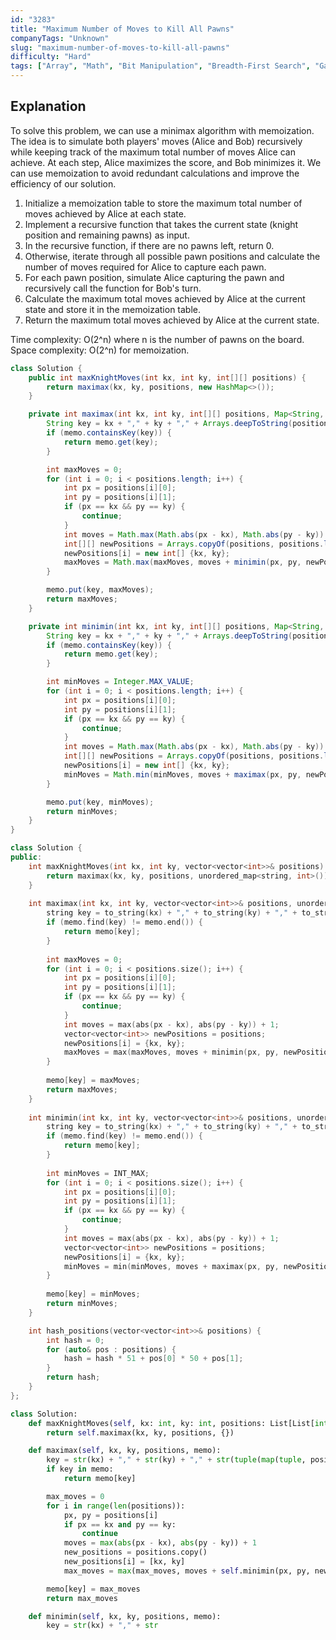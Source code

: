 ```yaml
---
id: "3283"
title: "Maximum Number of Moves to Kill All Pawns"
companyTags: "Unknown"
slug: "maximum-number-of-moves-to-kill-all-pawns"
difficulty: "Hard"
tags: ["Array", "Math", "Bit Manipulation", "Breadth-First Search", "Game Theory", "Bitmask"]
---
```


## Explanation

To solve this problem, we can use a minimax algorithm with memoization. The idea is to simulate both players' moves (Alice and Bob) recursively while keeping track of the maximum total number of moves Alice can achieve. At each step, Alice maximizes the score, and Bob minimizes it. We can use memoization to avoid redundant calculations and improve the efficiency of our solution.

1. Initialize a memoization table to store the maximum total number of moves achieved by Alice at each state.
2. Implement a recursive function that takes the current state (knight position and remaining pawns) as input.
3. In the recursive function, if there are no pawns left, return 0.
4. Otherwise, iterate through all possible pawn positions and calculate the number of moves required for Alice to capture each pawn.
5. For each pawn position, simulate Alice capturing the pawn and recursively call the function for Bob's turn.
6. Calculate the maximum total moves achieved by Alice at the current state and store it in the memoization table.
7. Return the maximum total moves achieved by Alice at the current state.

Time complexity: O(2^n) where n is the number of pawns on the board.
Space complexity: O(2^n) for memoization.
```java
class Solution {
    public int maxKnightMoves(int kx, int ky, int[][] positions) {
        return maximax(kx, ky, positions, new HashMap<>());
    }

    private int maximax(int kx, int ky, int[][] positions, Map<String, Integer> memo) {
        String key = kx + "," + ky + "," + Arrays.deepToString(positions);
        if (memo.containsKey(key)) {
            return memo.get(key);
        }

        int maxMoves = 0;
        for (int i = 0; i < positions.length; i++) {
            int px = positions[i][0];
            int py = positions[i][1];
            if (px == kx && py == ky) {
                continue;
            }
            int moves = Math.max(Math.abs(px - kx), Math.abs(py - ky)) + 1;
            int[][] newPositions = Arrays.copyOf(positions, positions.length);
            newPositions[i] = new int[] {kx, ky};
            maxMoves = Math.max(maxMoves, moves + minimin(px, py, newPositions, memo));
        }

        memo.put(key, maxMoves);
        return maxMoves;
    }

    private int minimin(int kx, int ky, int[][] positions, Map<String, Integer> memo) {
        String key = kx + "," + ky + "," + Arrays.deepToString(positions);
        if (memo.containsKey(key)) {
            return memo.get(key);
        }

        int minMoves = Integer.MAX_VALUE;
        for (int i = 0; i < positions.length; i++) {
            int px = positions[i][0];
            int py = positions[i][1];
            if (px == kx && py == ky) {
                continue;
            }
            int moves = Math.max(Math.abs(px - kx), Math.abs(py - ky)) + 1;
            int[][] newPositions = Arrays.copyOf(positions, positions.length);
            newPositions[i] = new int[] {kx, ky};
            minMoves = Math.min(minMoves, moves + maximax(px, py, newPositions, memo));
        }

        memo.put(key, minMoves);
        return minMoves;
    }
}
```

```cpp
class Solution {
public:
    int maxKnightMoves(int kx, int ky, vector<vector<int>>& positions) {
        return maximax(kx, ky, positions, unordered_map<string, int>());
    }
    
    int maximax(int kx, int ky, vector<vector<int>>& positions, unordered_map<string, int>& memo) {
        string key = to_string(kx) + "," + to_string(ky) + "," + to_string(hash_positions(positions));
        if (memo.find(key) != memo.end()) {
            return memo[key];
        }
        
        int maxMoves = 0;
        for (int i = 0; i < positions.size(); i++) {
            int px = positions[i][0];
            int py = positions[i][1];
            if (px == kx && py == ky) {
                continue;
            }
            int moves = max(abs(px - kx), abs(py - ky)) + 1;
            vector<vector<int>> newPositions = positions;
            newPositions[i] = {kx, ky};
            maxMoves = max(maxMoves, moves + minimin(px, py, newPositions, memo));
        }
        
        memo[key] = maxMoves;
        return maxMoves;
    }
    
    int minimin(int kx, int ky, vector<vector<int>>& positions, unordered_map<string, int>& memo) {
        string key = to_string(kx) + "," + to_string(ky) + "," + to_string(hash_positions(positions));
        if (memo.find(key) != memo.end()) {
            return memo[key];
        }
        
        int minMoves = INT_MAX;
        for (int i = 0; i < positions.size(); i++) {
            int px = positions[i][0];
            int py = positions[i][1];
            if (px == kx && py == ky) {
                continue;
            }
            int moves = max(abs(px - kx), abs(py - ky)) + 1;
            vector<vector<int>> newPositions = positions;
            newPositions[i] = {kx, ky};
            minMoves = min(minMoves, moves + maximax(px, py, newPositions, memo));
        }
        
        memo[key] = minMoves;
        return minMoves;
    }

    int hash_positions(vector<vector<int>>& positions) {
        int hash = 0;
        for (auto& pos : positions) {
            hash = hash * 51 + pos[0] * 50 + pos[1];
        }
        return hash;
    }
};
```

```python
class Solution:
    def maxKnightMoves(self, kx: int, ky: int, positions: List[List[int]]) -> int:
        return self.maximax(kx, ky, positions, {})

    def maximax(self, kx, ky, positions, memo):
        key = str(kx) + "," + str(ky) + "," + str(tuple(map(tuple, positions)))
        if key in memo:
            return memo[key]

        max_moves = 0
        for i in range(len(positions)):
            px, py = positions[i]
            if px == kx and py == ky:
                continue
            moves = max(abs(px - kx), abs(py - ky)) + 1
            new_positions = positions.copy()
            new_positions[i] = [kx, ky]
            max_moves = max(max_moves, moves + self.minimin(px, py, new_positions, memo))

        memo[key] = max_moves
        return max_moves

    def minimin(self, kx, ky, positions, memo):
        key = str(kx) + "," + str
